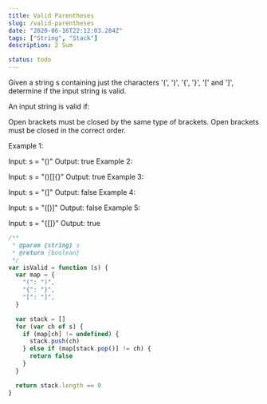 ```yaml
---
title: Valid Parentheses
slug: /valid-parentheses
date: "2020-06-16T22:12:03.284Z"
tags: ["String", "Stack"]
description: 2 Sum

status: todo
---
```


Given a string s containing just the characters '(', ')', '{', '}', '[' and ']', determine if the input string is valid.

An input string is valid if:

Open brackets must be closed by the same type of brackets.
Open brackets must be closed in the correct order.

Example 1:

Input: s = "()"
Output: true
Example 2:

Input: s = "()[]{}"
Output: true
Example 3:

Input: s = "(]"
Output: false
Example 4:

Input: s = "([)]"
Output: false
Example 5:

Input: s = "{[]}"
Output: true

```javascript
/**
 * @param {string} s
 * @return {boolean}
 */
var isValid = function (s) {
  var map = {
    "(": ")",
    "{": "}",
    "[": "]",
  }

  var stack = []
  for (var ch of s) {
    if (map[ch] != undefined) {
      stack.push(ch)
    } else if (map[stack.pop()] != ch) {
      return false
    }
  }

  return stack.length == 0
}
```
